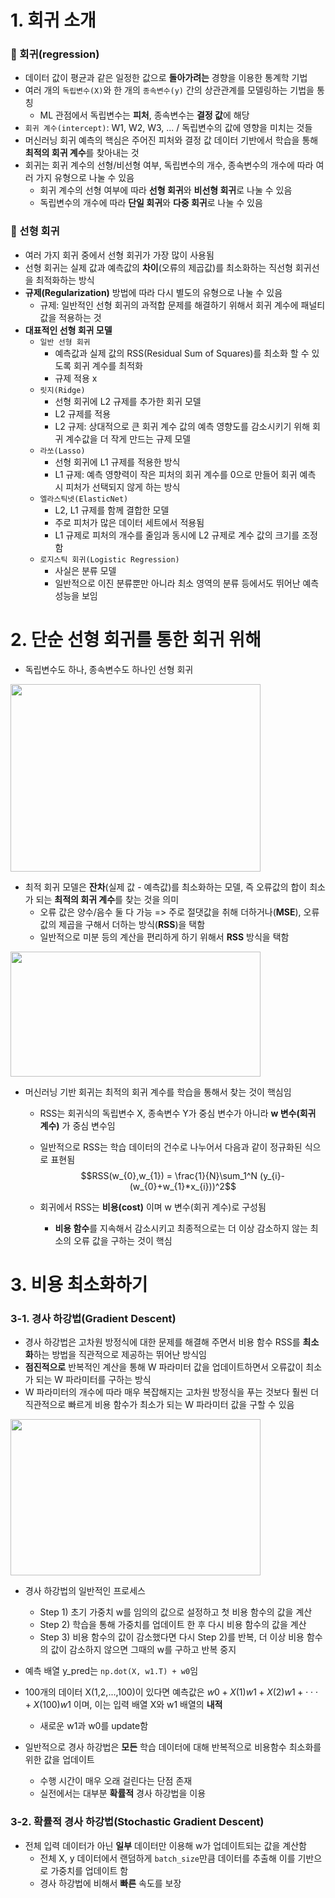 # **1. 회귀 소개**
### **📌 회귀(regression)**
- 데이터 값이 평균과 같은 일정한 값으로 **돌아가려는** 경향을 이용한 통계학 기법
- 여러 개의 ```독립변수(X)```와 한 개의 ```종속변수(y)``` 간의 상관관계를 모델링하는 기법을 통칭
  - ML 관점에서 독립변수는 **피처**, 종속변수는 **결정 값**에 해당 
- ```회귀 계수(intercept)```: W1, W2, W3, ... / 독립변수의 값에 영향을 미치는 것들
- 머신러닝 회귀 예측의 핵심은 주어진 피처와 결정 값 데이터 기반에서 학습을 통해 **최적의 회귀 계수**를 찾아내는 것
- 회귀는 회귀 계수의 선형/비선형 여부, 독립변수의 개수, 종속변수의 개수에 따라 여러 가지 유형으로 나눌 수 있음
  - 회귀 계수의 선형 여부에 따라 **선형 회귀**와 **비선형 회귀**로 나눌 수 있음
  - 독립변수의 개수에 따라 **단일 회귀**와 **다중 회귀**로 나눌 수 있음  

### **📌 선형 회귀**
- 여러 가지 회귀 중에서 선형 회귀가 가장 많이 사용됨
- 선형 회귀는 실제 값과 예측값의 **차이**(오류의 제곱값)를 최소화하는 직선형 회귀선을 최적화하는 방식
- **규제(Regularization)** 방법에 따라 다시 별도의 유형으로 나눌 수 있음
  - 규제: 일반적인 선형 회귀의 과적합 문제를 해결하기 위해서 회귀 계수에 패널티 값을 적용하는 것
- **대표적인 선형 회귀 모델**  
  - ```일반 선형 회귀```
    - 예측값과 실제 값의 RSS(Residual Sum of Squares)를 최소화 할 수 있도록 회귀 계수를 최적화
    - 규제 적용 x
  - ```릿지(Ridge)```
    - 선형 회귀에 L2 규제를 추가한 회귀 모델
    - L2 규제를 적용
    - L2 규제: 상대적으로 큰 회귀 계수 값의 예측 영향도를 감소시키기 위해 회귀 계수값을 더 작게 만드는 규제 모델
  - ```라쏘(Lasso)```
    - 선형 회귀에 L1 규제를 적용한 방식
    - L1 규제: 예측 영향력이 작은 피처의 회귀 계수를 0으로 만들어 회귀 예측 시 피처가 선택되지 않게 하는 방식
  - ```엘라스틱넷(ElasticNet)```
    - L2, L1 규제를 함께 결합한 모델
    - 주로 피처가 많은 데이터 세트에서 적용됨
    - L1 규제로 피처의 개수를 줄임과 동시에 L2 규제로 계수 값의 크기를 조정함
  - ```로지스틱 회귀(Logistic Regression)```
    - 사실은 분류 모델
    - 일반적으로 이진 분류뿐만 아니라 최소 영역의 분류 등에서도 뛰어난 예측 성능을 보임  

# **2. 단순 선형 회귀를 통한 회귀 위해**
- 독립변수도 하나, 종속변수도 하나인 선형 회귀

<img src = "https://github.com/chasubeen/ESAA_8th_YB/assets/98953721/a7912b47-0e08-48ca-a844-bd8c1220d02c" width = 400 height = 300>

- 최적 회귀 모델은 **잔차**(실제 값 - 예측값)를 최소화하는 모델, 즉 오류값의 합이 최소가 되는 **최적의 회귀 계수**를 찾는 것을 의미
  - 오류 값은 양수/음수 둘 다 가능 => 주로 절댓값을 취해 더하거나(**MSE**), 오류 값의 제곱을 구해서 더하는 방식(**RSS**)을 택함
  - 일반적으로 미분 등의 계산을 편리하게 하기 위해서 **RSS** 방식을 택함
  
<img src = "https://github.com/chasubeen/ESAA_8th_YB/assets/98953721/b124f81e-39da-4773-b3f2-3c1c53d22daa" width = 400 height = 200>    

- 머신러닝 기반 회귀는 최적의 회귀 계수를 학습을 통해서 찾는 것이 핵심임
  - RSS는 회귀식의 독립변수 X, 종속변수 Y가 중심 변수가 아니라 **w 변수(회귀 계수)** 가 중심 변수임
  - 일반적으로 RSS는 학습 데이터의 건수로 나누어서 다음과 같이 정규화된 식으로 표현됨
  $$RSS(w_{0},w_{1}) = \frac{1}{N}\sum_1^N (y_{i}-(w_{0}+w_{1}*x_{i}))^2$$
  
  - 회귀에서 RSS는 **비용(cost)** 이며 w 변수(회귀 계수)로 구성됨
    - **비용 함수**를 지속해서 감소시키고 최종적으로는 더 이상 감소하지 않는 최소의 오류 값을 구하는 것이 핵심

# **3. 비용 최소화하기**
### **3-1. 경사 하강법(Gradient Descent)**
- 경사 하강법은 고차원 방정식에 대한 문제를 해결해 주면서 비용 함수 RSS를 **최소화**하는 방법을 직관적으로 제공하는 뛰어난 방식임
- **점진적으로** 반복적인 계산을 통해 W 파라미터 값을 업데이트하면서 오류값이 최소가 되는 W 파라미터를 구하는 방식
- W 파라미터의 개수에 따라 매우 복잡해지는 고차원 방정식을 푸는 것보다 훨씬 더 직관적으로 빠르게 비용 함수가 최소가 되는 W 파라미터 값을 구할 수 있음

<img src = "https://github.com/chasubeen/ESAA_8th_YB/assets/98953721/25cc462f-b07a-4935-a024-5a3dcb5f29e9" width = 400 height = 250>

- 경사 하강법의 일반적인 프로세스
  - Step 1) 초기 가중치 w를 임의의 값으로 설정하고 첫 비용 함수의 값을 계산
  - Step 2) 학습을 통해 가중치를 업데이트 한 후 다시 비용 함수의 값을 계산
  - Step 3) 비용 함수의 값이 감소했다면 다시 Step 2)를 반복, 더 이상 비용 함수의 값이 감소하지 않으면 그때의 w를 구하고 반복 중지

- 예측 배열 y_pred는 ```np.dot(X, w1.T) + w0```임
- 100개의 데이터 X(1,2,...,100)이 있다면 예측값은 $w0 + X(1)w1 + X(2)w1 +⋅⋅⋅+ X(100)w1$ 이며, 이는 입력 배열 X와 w1 배열의 **내적**
  - 새로운 w1과 w0를 update함

- 일반적으로 경사 하강법은 **모든** 학습 데이터에 대해 반복적으로 비용함수 최소화를 위한 값을 업데이트
  - 수행 시간이 매우 오래 걸린다는 단점 존재
  - 실전에서는 대부분 **확률적** 경사 하강법을 이용

### **3-2. 확률적 경사 하강법(Stochastic Gradient Descent)**
- 전체 입력 데이터가 아닌 **일부** 데이터만 이용해 w가 업데이트되는 값을 계산함
  - 전체 X, y 데이터에서 랜덤하게 ```batch_size```만큼 데이터를 추출해 이를 기반으로 가중치를 업데이트 함 
  - 경사 하강법에 비해서 **빠른** 속도를 보장
 














